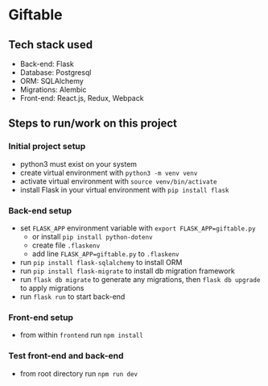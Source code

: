 # Giftable

## Tech stack used

- Back-end: Flask
- Database: Postgresql
- ORM: SQLAlchemy
- Migrations: Alembic
- Front-end: React.js, Redux, Webpack

## Steps to run/work on this project

### Initial project setup

- python3 must exist on your system
- create virtual environment with `python3 -m venv venv`
- activate virtual environment with `source venv/bin/activate`
- install Flask in your virtual environment with `pip install flask`

### Back-end setup

- set `FLASK_APP` environment variable with `export FLASK_APP=giftable.py`
  - or install `pip install python-dotenv`
  - create file `.flaskenv`
  - add line `FLASK_APP=giftable.py` to `.flaskenv`
- run `pip install flask-sqlalchemy` to install ORM
- run `pip install flask-migrate` to install db migration framework
- run `flask db migrate` to generate any migrations, then `flask db upgrade` to apply migrations
- run `flask run` to start back-end

### Front-end setup

- from within `frontend` run `npm install`

### Test front-end and back-end

- from root directory run `npm run dev`
